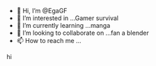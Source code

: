 - 👋 Hi, I’m @EgaGF
- 👀 I’m interested in ...Gamer survival
- 🌱 I’m currently learning ...manga
- 💞️ I’m looking to collaborate on ...fan a blender
- 📫 How to reach me ...

<!---
EgaGF/EgaGF is a ✨ special ✨ repository because its `README.md` (this file) appears on your GitHub profile.
You can click the Preview link to take a look at your changes.
--->
hi
